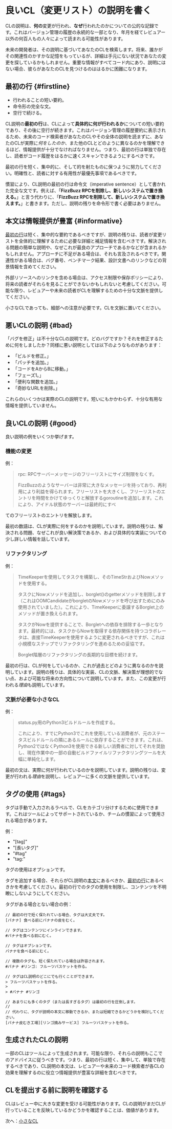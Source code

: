 # 良いCL（変更リスト）の説明を書く

CLの説明は、**何の**変更が行われ、**なぜ**行われたのかについての公的な記録です。これはバージョン管理の履歴の永続的な一部となり、年月を経てレビュアー以外の何百人もの人々によって読まれる可能性があります。

未来の開発者は、その説明に基づいてあなたのCLを検索します。将来、誰かがその関連性のかすかな記憶をもっているが、詳細は手元にない状況であなたの変更を探しているかもしれません。重要な情報がすべてコード内にあり、説明にはない場合、彼らがあなたのCLを見つけるのははるかに困難になります。

## 最初の行 {#firstline}

*   行われることの短い要約。
*   命令形の完全な文。
*   空行で続ける。

CL説明の**最初の行**は、CLによって**具体的に何が行われるか**についての短い要約であり、その後に空行が続きます。これはバージョン管理の履歴要約に表示されるため、未来のコード検索者があなたのCLやその全体の説明を読まずに、あなたのCLが実際に*何をしたのか*、また他のCLとどのように異なるのかを理解できるほど、情報提供が十分でなければなりません。つまり、最初の行は単独で存在し、読者がコード履歴をはるかに速くスキャンできるようにするべきです。

最初の行を短く、集中的に、そして的を射たものに保つように努力してください。明確性と、読者に対する有用性が最優先事項であるべきです。

慣習により、CL説明の最初の行は命令文（imperative sentence）として書かれた完全な文です。例えば、「**FizzBuzz RPCを削除し、新しいシステムで置き換える。**」と言う代わりに、「**FizzBuzz RPCを削除して、新しいシステムで置き換えます。**」と書きます。ただし、説明の残りを命令形で書く必要はありません。

## 本文は情報提供が豊富 {#informative}

[最初の行](#firstline)は短く、集中的な要約であるべきですが、説明の残りは、読者が変更リストを全体的に理解するために必要な詳細と補足情報を含むべきです。解決される問題の簡単な説明や、なぜこれが最良のアプローチであるかなどが含まれるかもしれません。アプローチに不足がある場合は、それも言及されるべきです。関連性がある場合は、バグ番号、ベンチマーク結果、設計文書へのリンクなどの背景情報を含めてください。

外部リソースへのリンクを含める場合は、アクセス制限や保存ポリシーにより、将来の読者がそれらを見ることができないかもしれないと考慮してください。可能な限り、レビュアーや未来の読者がCLを理解するための十分な文脈を提供してください。

小さなCLであっても、細部への注意が必要です。CLを文脈に置いてください。

## 悪いCLの説明 {#bad}

「バグを修正」は不十分なCLの説明です。どのバグですか？それを修正するために何をしましたか？同様に悪い説明としては以下のようなものがあります：

-   「ビルドを修正。」
-   「パッチを追加。」
-   「コードをAからBに移動。」
-   「フェーズ1。」
-   「便利な関数を追加。」
-   「奇妙なURLを削除。」

これらのいくつかは実際のCLの説明です。短いにもかかわらず、十分な有用な情報を提供していません。

## 良いCLの説明 {#good}

良い説明の例をいくつか挙げます。

### 機能の変更

例：

> rpc: RPCサーバーメッセージのフリーリストにサイズ制限をなくす。
>
> FizzBuzzのようなサーバーは非常に大きなメッセージを持っており、再利用により利益を得られます。フリーリストを大きくし、フリーリストのエントリを時間をかけてゆっくりと解放するgoroutineを追加します。これにより、アイドル状態のサーバーは最終的にすべ

てのフリーリストのエントリを解放します。

最初の数語は、CLが実際に何をするのかを説明しています。説明の残りは、解決される問題、なぜこれが良い解決策であるか、および具体的な実装についての少し詳しい情報を話しています。

### リファクタリング

例：

> TimeKeeperを使用してタスクを構築し、そのTimeStrおよびNowメソッドを使用する。
>
> タスクにNowメソッドを追加し、borglet()のgetterメソッドを削除します（これはOOMCandidateがborgletのNowメソッドを呼び出すためにのみ使用されていました）。これにより、TimeKeeperに委譲するBorglet上のメソッドが置き換えられます。
>
> タスクがNowを提供することで、Borgletへの依存を排除する一歩となります。最終的には、タスクからNowを取得する依存関係を持つコラボレータは、直接TimeKeeperを使用するように変更されるべきですが、これは小規模なステップでリファクタリングを進めるための妥協です。
>
> Borglet階層のリファクタリングの長期的な目標を続けます。

最初の行は、CLが何をしているのか、これが過去とどのように異なるのかを説明しています。説明の残りは、具体的な実装、CLの文脈、解決策が理想的でない点、および可能な将来の方向性について説明しています。また、この変更が行われる*理由*も説明しています。

### 文脈が必要な小さなCL

例：

> status.py用のPython3ビルドルールを作成する。
>
> これにより、すでにPython3でこれを使用している消費者が、元のステータスビルドルールの隣にあるルールに依存することができます。これは、Python2ではなくPython3を使用できる新しい消費者に対してそれを奨励し、現在作業中の一部の自動ビルドファイルリファクタリングツールを大幅に単純化します。

最初の文は、実際に何が行われているのかを説明しています。説明の残りは、変更が行われる*理由*を説明し、レビュアーに多くの文脈を提供しています。

## タグの使用 {#tags}

タグは手動で入力されるラベルで、CLをカテゴリ分けするために使用できます。これはツールによってサポートされているか、チームの慣習によって使用される場合があります。

例：

-   "[tag]"
-   "[長いタグ]"
-   "#tag"
-   "tag:"

タグの使用はオプションです。

タグを追加する場合、それらがCL説明の[本文](#informative)にあるべきか、[最初の行](#firstline)にあるべきかを考慮してください。最初の行でのタグの使用を制限し、コンテンツを不明瞭にしないようにしてください。

タグがある場合とない場合の例：

``` {.good}
// 最初の行で短く保たれている場合、タグは大丈夫です。
[バナナ] 食べる前にバナナの皮をむく。

// タグはコンテンツにインラインできます。
#バナナを食べる前にむく。

// タグはオプションです。
バナナを食べる前にむく。

// 複数のタグも、短く保たれている場合は許容されます。
#バナナ #リンゴ: フルーツバスケットを作る。

// タグはCL説明のどこにでも行くことができます。
> フルーツバスケットを作る。
>
> #バナナ #リンゴ
```

``` {.bad}
// あまりにも多くのタグ（または長すぎるタグ）は最初の行を圧倒します。
//
// 代わりに、タグが説明の本文に移動できるか、または短縮できるかどうかを検討してください。
[バナナ皮むき工場][リンゴ摘みサービス] フルーツバスケットを作る。
```

## 生成されたCLの説明

一部のCLはツールによって生成されます。可能な限り、それらの説明もここでのアドバイスに従うべきです。つまり、最初の行は短く、集中して、単独で存在するべきであり、CL説明の本文は、レビュアーや未来のコード検索者が各CLの効果を理解するのに役立つ情報提供が豊富な詳細を含むべきです。

## CLを提出する前に説明を確認する

CLはレビュー中に大きな変更を受ける可能性があります。CLの説明がまだCLが行っていることを反映しているかどうかを確認することは、価値があります。

次へ：[小さなCL](small-cls.md)